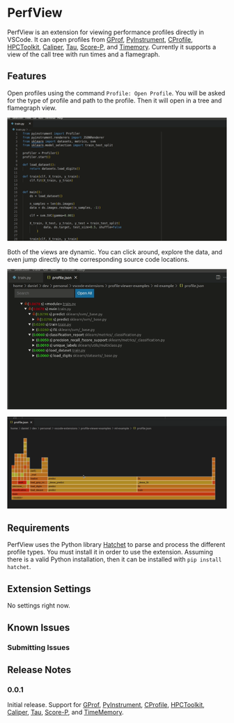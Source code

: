 # PerfView

PerfView is an extension for viewing performance profiles directly in VSCode. 
It can open profiles from 
[GProf](https://ftp.gnu.org/old-gnu/Manuals/gprof-2.9.1/html_mono/gprof.html), 
[PyInstrument](https://pyinstrument.readthedocs.io/en/latest/), 
[CProfile](https://docs.python.org/3/library/profile.html#module-cProfile), 
[HPCToolkit](http://hpctoolkit.org/), 
[Caliper](https://software.llnl.gov/Caliper/), 
[Tau](http://www.cs.uoregon.edu/research/tau/home.php), 
[Score-P](https://www.vi-hps.org/projects/score-p/), 
and [Timemory](https://github.com/NERSC/timemory).
Currently it supports a view of the call tree with run times and a flamegraph.

## Features

Open profiles using the command `Profile: Open Profile`.
You will be asked for the type of profile and path to the profile.
Then it will open in a tree and flamegraph view.

![Opening Profile](images/opening-profile.gif)

Both of the views are dynamic.
You can click around, explore the data, and even jump directly
to the corresponding source code locations.

![Exploring Tree View](images/exploring-tree.gif)

![Exploring FlameGraph View](images/exploring-flamegraph.gif)

## Requirements

PerfView uses the Python library [Hatchet]() to parse and process the different
profile types.
You must install it in order to use the extension.
Assuming there is a valid Python installation, then it can be installed with 
`pip install hatchet`.

## Extension Settings

No settings right now.

## Known Issues

### Submitting Issues

## Release Notes

### 0.0.1

Initial release. Support for [GProf](), [PyInstrument](), [CProfile](), 
[HPCToolkit](), [Caliper](), [Tau](), [Score-P](), and [TimeMemory]().


